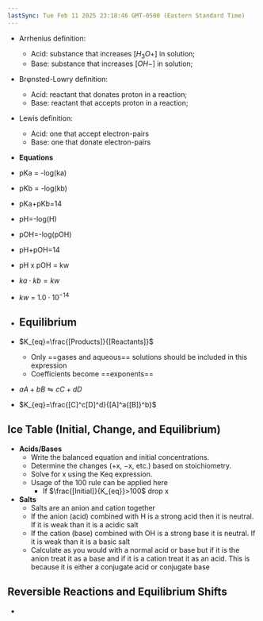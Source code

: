 ```yaml
---
lastSync: Tue Feb 11 2025 23:18:46 GMT-0500 (Eastern Standard Time)
---
```

- Arrhenius definition:
	- Acid: substance that increases $[H_{3}O+]$ in solution;
	- Base: substance that increases $[OH-]$ in solution;
- Brφnsted-Lowry definition:
	- Acid: reactant that donates proton in a reaction;
	- Base: reactant that accepts proton in a reaction;
- Lewis definition:
	- Acid: one that accept electron-pairs
	- Base: one that donate electron-pairs
- **Equations**
- pKa = -log(ka)
- pKb = -log(kb)
- pKa+pKb=14
- pH=-log(H)
- pOH=-log(pOH)
- pH+pOH=14
- pH x pOH = kw
- $ka\cdot kb=kw$
- $kw$ = $1.0\cdot 10^{-14}$

- ## Equilibrium
- $K_{eq}=\frac{[Products]}{[Reactants]}$
	- Only ==gases and aqueous== solutions should be included in this expression
	- Coefficients become ==exponents==
- $aA+bB\leftrightharpoons cC+dD$
- $K_{eq}=\frac{[C]^c[D]^d}{[A]^a{[B]}^b}$
## Ice Table (Initial, Change, and Equilibrium)
- **Acids/Bases**
	- Write the balanced equation and initial concentrations.
	- Determine the changes (+x, −x, etc.) based on stoichiometry.
	- Solve for x using the Keq expression.
	- Usage of the 100 rule can be applied here
		-  If $\frac{[Initial]}{K_{eq}}>100$ drop x
- **Salts**
	- Salts are an anion and cation together
	- If the anion (acid) combined with H is a strong acid then it is neutral. If it is weak than it is a acidic salt
	- If the cation (base) combined with OH is a strong base it is neutral. If it is weak than it is a basic salt
	- Calculate as you would with a normal acid or base but if it is the anion treat it as a base and if it is a cation treat it as an acid. This is because it is either a conjugate acid or conjugate base
## Reversible Reactions and Equilibrium Shifts
- 